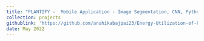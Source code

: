 ```yaml
---
title: "PLANTIFY -  Mobile Application - Image Segmentation, CNN, Python"
collection: projects
githublink: 'https://github.com/anshikabajpai23/Energy-Utilization-of-Rooftops-In-Urban-Areas'
date: May 2022
---
```

